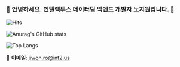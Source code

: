 ### 👋 안녕하세요. 인텔렉투스 데이터팀 백엔드 개발자 노지원입니다. 👋

![Hits](https://hits.seeyoufarm.com/api/count/incr/badge.svg?url=https://github.com/intellectus-rojiwon)

![Anurag's GitHub stats](https://github-readme-stats.vercel.app/api?username=intellectus-rojiwon&show_icons=true&theme=vue&count_private=true&hide_border=true)

![Top Langs](https://github-readme-stats.vercel.app/api/top-langs/?username=intellectus-rojiwon&show_icons=true&theme=vue&count_private=true&hide_border=true)

📧 **이메일**: jiwon.ro@int2.us

